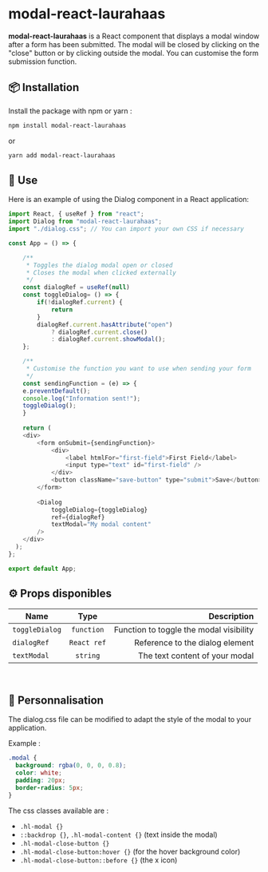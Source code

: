 # modal-react-laurahaas

**modal-react-laurahaas** is a React component that displays a modal window after a form has been submitted. The modal will be closed by clicking on the "close" button or by clicking outside the modal. You can customise the form submission function.

## 📦 Installation

Install the package with npm or yarn :

```bash
npm install modal-react-laurahaas
```

or

```bash
yarn add modal-react-laurahaas
```

## 🚀 Use

Here is an example of using the Dialog component in a React application:

```javascript
import React, { useRef } from "react";
import Dialog from "modal-react-laurahaas";
import "./dialog.css"; // You can import your own CSS if necessary

const App = () => {

    /**
     * Toggles the dialog modal open or closed
     * Closes the modal when clicked externally
     */
    const dialogRef = useRef(null)
    const toggleDialog= () => {
        if(!dialogRef.current) {
            return
        }
        dialogRef.current.hasAttribute("open")
            ? dialogRef.current.close()
            : dialogRef.current.showModal();
    };

    /**
     * Customise the function you want to use when sending your form
     */
    const sendingFunction = (e) => {
    e.preventDefault();
    console.log("Information sent!");
    toggleDialog();
    }
    
    return (
    <div>
        <form onSubmit={sendingFunction}>
            <div>
                <label htmlFor="first-field">First Field</label>
                <input type="text" id="first-field" />
            </div>
            <button className="save-button" type="submit">Save</button>
        </form>
        
        <Dialog
            toggleDialog={toggleDialog}
            ref={dialogRef}
            textModal="My modal content"
        />
    </div>
  );
};

export default App;
```

## ⚙️ Props disponibles

| Name           | Type        | Description                             |
| -------------- |:-----------:| ---------------------------------------:|
| `toggleDialog` | `function`  | Function to toggle the modal visibility |
| `dialogRef`    | `React ref` | Reference to the dialog element         |
| `textModal`    | `string`    | The text content of your modal          |

&nbsp;
## 🎨 Personnalisation
The dialog.css file can be modified to adapt the style of the modal to your application.

Example :
```css
.modal {
  background: rgba(0, 0, 0, 0.8);
  color: white;
  padding: 20px;
  border-radius: 5px;
}
```

The css classes available are :
- `.hl-modal {}`
- `::backdrop {}`, `.hl-modal-content {}` (text inside the modal)
- `.hl-modal-close-button {}`
- `.hl-modal-close-button:hover {}` (for the hover background color)
- `.hl-modal-close-button::before {}` (the x icon)